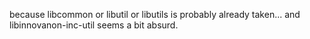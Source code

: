 because libcommon or libutil or libutils is probably already taken...
and libinnovanon-inc-util seems a bit absurd.

